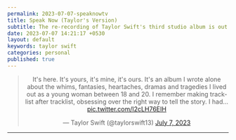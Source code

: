 ```yaml
---
permalink: 2023-07-07-speaknowtv
title: Speak Now (Taylor's Version) 
subtitle: The re-recording of Taylor Swift's third studio album is out!
date: 2023-07-07 14:21:17 +0530
layout: default
keywords: taylor swift
categories: personal
published: true
---
```


<center>
<blockquote class="twitter-tweet">
<p lang="en" dir="ltr">It's here. It's yours, it's mine, it's ours. It's an album I wrote alone about the whims, fantasies, heartaches, dramas and tragedies I lived out as a young woman between 18 and 20. I remember making tracklist after tracklist, obsessing over the right way to tell the story. I had… <a href="https://t.co/I2cLH76EIH">pic.twitter.com/I2cLH76EIH</a></p>&mdash; Taylor Swift (@taylorswift13) <a href="https://twitter.com/taylorswift13/status/1677168840625496065">July 7, 2023</a>
<script async src="https://platform.twitter.com/widgets.js" charset="utf-8"></script>
</center>

---
